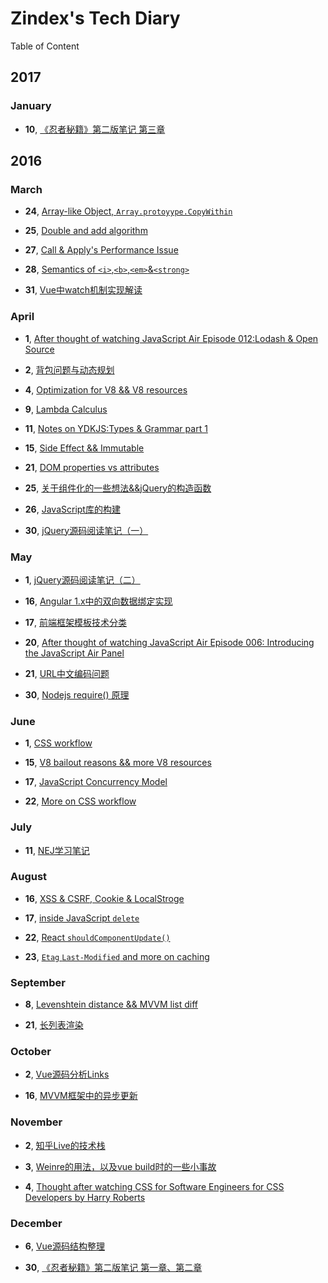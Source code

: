 # Zindex's Tech Diary

Table of Content

## 2017

### January

+ **10**, [《忍者秘籍》第二版笔记 第三章](http://zxc0328.github.io/diary/2017/01/2017-01-10.html)

## 2016

### March

+ **24**, [Array-like Object, `Array.protoyype.CopyWithin`](http://zxc0328.github.io/diary/2016/03/2016-03-24.html)

+ **25**, [Double and add algorithm](http://zxc0328.github.io/diary/2016/03/2016-03-25.html)

+ **27**, [Call & Apply's Performance Issue](http://zxc0328.github.io/diary/2016/03/2016-03-27.html)

+ **28**, [Semantics of `<i>`,`<b>`,`<em>`&`<strong>`](http://zxc0328.github.io/diary/2016/03/2016-03-28.html)

+ **31**, [Vue中watch机制实现解读](http://zxc0328.github.io/diary/2016/03/2016-03-31.html)

### April

+ **1**, [After thought of watching JavaScript Air Episode 012:Lodash & Open Source](http://zxc0328.github.io/diary/2016/04/2016-04-01.html)

+ **2**, [背包问题与动态规划](http://zxc0328.github.io/diary/2016/04/2016-04-02.html)

+ **4**, [Optimization for V8 && V8 resources](http://zxc0328.github.io/diary/2016/04/2016-04-04.html)

+ **9**, [Lambda Calculus](http://zxc0328.github.io/diary/2016/04/2016-04-09.html)

+ **11**, [Notes on YDKJS:Types & Grammar part 1](http://zxc0328.github.io/diary/2016/04/2016-04-11.html)

+ **15**, [Side Effect && Immutable](http://zxc0328.github.io/diary/2016/04/2016-04-15.html)

+ **21**, [DOM properties vs attributes](http://zxc0328.github.io/diary/2016/04/2016-04-21.html)

+ **25**, [关于组件化的一些想法&&jQuery的构造函数](http://zxc0328.github.io/diary/2016/04/2016-04-25.html)

+ **26**, [JavaScript库的构建](http://zxc0328.github.io/diary/2016/04/2016-04-26.html)

+ **30**, [jQuery源码阅读笔记（一）](http://zxc0328.github.io/diary/2016/04/2016-04-30.html)

### May

+ **1**, [jQuery源码阅读笔记（二）](http://zxc0328.github.io/diary/2016/05/2016-05-01.html)  

+ **16**, [Angular 1.x中的双向数据绑定实现](http://zxc0328.github.io/diary/2016/05/2016-05-16.html)

+ **17**, [前端框架模板技术分类](http://zxc0328.github.io/diary/2016/05/2016-05-17.html)

+ **20**, [After thought of watching JavaScript Air Episode 006: Introducing the JavaScript Air Panel](http://zxc0328.github.io/diary/2016/05/2016-05-20.html)

+ **21**, [URL中文编码问题](http://zxc0328.github.io/diary/2016/05/2016-05-21.html)

+ **30**, [Nodejs require() 原理](http://zxc0328.github.io/diary/2016/05/2016-05-30.html)

### June

+ **1**, [CSS workflow](http://zxc0328.github.io/diary/2016/06/2016-06-01.html)

+ **15**, [V8 bailout reasons && more V8 resources](http://zxc0328.github.io/diary/2016/06/2016-06-15.html)

+ **17**, [JavaScript Concurrency Model](http://zxc0328.github.io/diary/2016/06/2016-06-17.html)

+ **22**, [More on CSS workflow](http://zxc0328.github.io/diary/2016/06/2016-06-22.html)

### July

+ **11**, [NEJ学习笔记](http://zxc0328.github.io/diary/2016/07/2016-07-11.html)

### August

+ **16**, [XSS & CSRF, Cookie & LocalStroge](http://zxc0328.github.io/diary/2016/08/2016-08-16.html)

+ **17**, [inside JavaScript `delete` ](http://zxc0328.github.io/diary/2016/08/2016-08-17.html)

+ **22**, [React `shouldComponentUpdate()`](http://zxc0328.github.io/diary/2016/08/2016-08-22.html)

+ **23**, [`Etag` `Last-Modified` and more on caching](http://zxc0328.github.io/diary/2016/08/2016-08-23.html)

### September

+ **8**, [Levenshtein distance && MVVM list diff](http://zxc0328.github.io/diary/2016/09/2016-09-08.html)

+ **21**, [长列表渲染](http://zxc0328.github.io/diary/2016/09/2016-09-21.html)

### October

+ **2**, [Vue源码分析Links](http://zxc0328.github.io/diary/2016/10/2016-10-02.html)

+ **16**, [MVVM框架中的异步更新](http://zxc0328.github.io/diary/2016/10/2016-10-16.html)

### November

+ **2**, [知乎Live的技术栈](http://zxc0328.github.io/diary/2016/11/2016-11-02.html)

+ **3**, [Weinre的用法，以及vue build时的一些小事故](http://zxc0328.github.io/diary/2016/11/2016-11-03.html)

+ **4**, [Thought after watching CSS for Software Engineers for CSS Developers by Harry Roberts](http://zxc0328.github.io/diary/2016/11/2016-11-04.html)

### December

+ **6**, [Vue源码结构整理](http://zxc0328.github.io/diary/2016/12/2016-12-06.html)

+ **30**, [《忍者秘籍》第二版笔记 第一章、第二章](http://zxc0328.github.io/diary/2016/12/2016-12-30.html)
